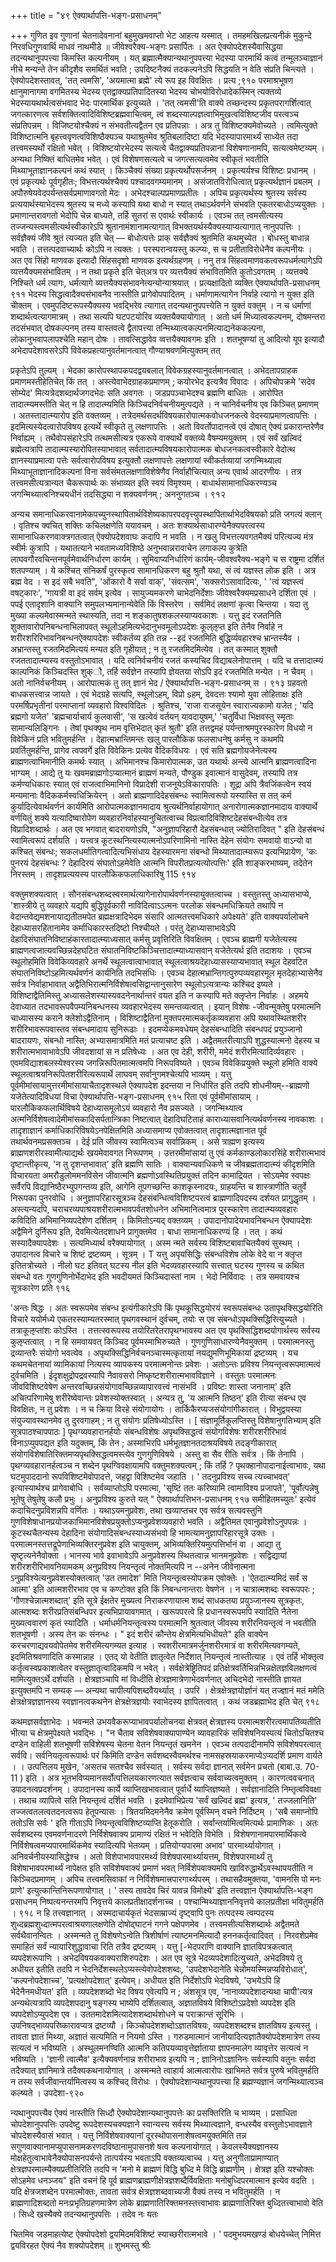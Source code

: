 +++
title = "४९ ऐक्यार्थापत्ति-भङ्ग-प्रसाधनम्"

+++
गुणित इव गुणानां चेतनादेवनानां 
बहुमुखमवाप्तो भेट आहत्य यस्मात् । 
तमहमखिलप्रत्यनीकं मुकुन्दे 
निरवधिगुणवार्थि माधवं नाथमीडे ॥ 
जीवेश्वरैक्य-भङ्गः प्रसार्पितः । अत ऐक्योपदेशस्यैवासिद्धया तदन्यथानुपपत्त्या किमस्ति कल्पनीयम् । यत् ब्रह्मात्मैक्यान्यथानुपपत्त्या भेदस्या पारमार्थि कत्वं तन्मूलञ्चाज्ञानं नीचे मन्यन्ते तेन कीदृशैव समर्थितं भवति ; उपदिष्टनैक्यं तदकल्पनेऽपि सिद्धयति न वेति संप्रति चिन्त्यते । ऐक्योपदेशस्तावत्, 'तत् त्वमसि', 'अयमात्मा ब्रह्मे' त्ये रूप इह विवक्षितः । प्रत्य
;९१० 
परमाश्रभूषण 
क्षानुमानागमा वगमितस्य भेदस्य एतद्वाक्यप्रतिपादितस्या भेदस्य चोभयोविरोधादेकस्मिन् त्यक्तव्ये भेदस्यायथार्थत्वसंभवाद भेदः पारमार्थिक इत्युच्यते । 'तत् त्वमसी'ति वाक्ये तच्छन्दस्य प्रकृतपरागर्शित्वात् जगत्कारणत्व सर्वशक्तित्वादिविशिष्टब्रह्मवाचित्वम्, त्वं शब्दस्याल्पज्ञत्वाभिमुखत्वविशिष्टजीव परत्वञ्च संप्रतिपन्नम् । विजिष्टयोश्चैक्यं न संभवतीत्यद्वैतन एव प्रतिपन्नाः । 
अत्र तु विशिष्टक्यमेवोच्यते । त्वमित्युक्ते विशिष्टात्मनि बृहत्त्ववृणत्वविशिष्ठैक्यञ्च यथाश्रुतमेव श्रुतिबलादिष्टा यदि भेदस्यापारमार्थ्यं साध्येत तदा तत्त्वमस्यर्थो रक्षितो भवेत् । विशिष्टयोरभेदस्य सत्यत्वे चैतद्वाक्यप्रतिपन्नानां विशेषणानामपि, सत्यत्वमेष्टव्यम् । अन्यथा निष्क्तिं बाधितमेव भवेत् । एवं विशेषणसत्यत्वे च जगत्सत्यत्वमेव स्वीकृतं भवतीति मिथ्याभूताज्ञानकल्पनं कथं स्यात् । 
किञ्चैक्यं संख्या प्रकृत्यर्थोपसर्जनम् । प्रकृत्यर्यश्च विशिष्टः प्रधानम् । एवं प्रकृत्यर्थः पूर्वगृहीतः; विभत्तत्यर्थश्चैक्यं पश्चादवगम्यमानम् । असंजातविरोधित्वात् प्रकृत्यर्थज्ञानं प्रबलम् । अपौरुषेयवेदपर्यन्तसर्वप्रमाणावगतो मेदः । अभेदश्चाल्पप्रमाणप्रतीतः । अपिच प्रकृत्यर्थस्य श्रुतस्य सर्वस्य प्रत्ययार्थस्याभेदस्य श्रुतस्य च मध्ये कस्यापि यथा बाधो न स्यात् तथाऽर्थवर्णने संभवति एकतरबाधोऽप्ययुक्तः । प्रमाणान्तरावगतो भेदोपि चेन्न बाध्यते, तर्हि सुतरां स एवार्थः स्वीकार्यः । एवञ्च तत् त्वमसीत्यस्य तज्जन्यस्त्वमसीत्यर्थस्वीकारेऽपि श्रुतानामंशानामत्यागात् विभक्तयर्थस्यैक्यस्याप्यत्यागात् नानुपपत्तिः । सर्वज्ञैक्यं जीवे श्रुतं त्यज्यत इति चेत् — बोधोत्पत्तेः प्राक् सर्वज्ञैक्यं श्रुतमिति कथमुच्येत । बोधस्तु बाधान्न भवति । तत्तत्पदवाच्यार्थः कोऽपि न त्यक्तः । परस्परान्वयस्तु कल्प्यः, स च प्रतीताविरोधेनैव कल्पनीयः । अत एव सिंहो माणवक इत्यादौ सिंहसदृशो माणवक इत्यर्थग्रहणम् । 
ननु तत्र सिंहत्वमाणवकत्वरूपधर्मत्यागेऽपि व्यत्तयैक्यमसंभावितम् । न तथा प्रकृते इति चेत्अत्र पर व्यत्तयैक्यं संभावितमिति कुतोऽवगतम् । व्यत्तक्ये निश्चिते धर्म
त्यागः, धर्मत्यागे व्यत्तयैक्यसंभावनेत्यन्योन्याश्रयात् । प्रत्यक्षादितो व्यक्ति
ऐक्यार्थापति-प्रसाधनम् 
९११ 
भेदस्य सिद्धत्वादैक्यसंभावनैव नास्तीति प्रागेवोपपादितम् । धर्माणामत्यागेन निर्वाहे त्यागो न युक्त इति चेोक्तम् । एवमुपदिष्टरूपस्यैक्यस्य भवद्भिरेव त्यागात् तदन्यथानुपपत्त्येति न युक्तं वक्तुम् । न च धर्माणां शब्दार्थत्वत्यागमात्रम् । तथा सत्यपि घटपटयोरिव व्यक्तयैक्यायोगात् । अतो धर्म मिध्यात्वकल्पनम्, दोषमन्तरा तदसंभवात् दोषकल्पनम् तस्य वास्तवत्वे द्वैतापत्त्या तन्मिथ्यात्वकल्पनमित्याद्यनेककल्पना, लोकानुभवापलापश्चेति महान् दोषः । तावत्सिद्धावेव व्वत्तयैक्यावगमः इति । 
शतभूषण्यां तु आदित्यो यूप इत्यादौ अभेदापदेशावसरेऽपि विवेकप्रहत्यानुवर्तमानत्वात् 
गौण्याश्रवणमित्युक्तम् तत् 

प्रकृतेऽपि तुल्यम् । भेदका कारोपस्थापकपदद्वयबलात् विवेकग्रहस्यानुवर्तमानत्वात् । अभेदतापग्राहक प्रमाणमस्तीहेतिचेत् किं तत् । अस्त्येवाभेदग्राहकप्रमाणम् ; कयोरभेद इत्यत्रैव विवादः । अपिचोपक्रमे 'सदेव सोम्येद' मित्यत्रेदशब्दार्थजगदभेदः सति अवगतः । जडप्रपञ्चाभेदश्च ब्रह्मणि बाधितः । आरोपित तादात्म्यमस्तीति चेत् न हि तादात्म्यमिति किञ्चिदनिर्वचनीयमुत्पद्यते । न चानिर्वचनीय एव किञ्चित् प्रमाणम् । अतस्तादात्म्यारोप इति वक्तव्यम् । तत्रेदमर्थसदर्थविषयकारोपात्मकवोधजनकत्वे वेदस्याप्रमाणत्वापत्तिः । इदमित्यस्येदत्वारोपविषय इत्यर्थे स्वीकृते तु लक्षणापत्तिः । अतो विवर्तोपादानत्वे एवं दोषात् ऐक्यं प्रकारान्तरेणैव निर्वाह्यम् । तथैवोपसंहारेऽपि तत्थमसीत्यत्र एकरूपे वाक्यार्थे वक्तव्ये वैषम्यमयुक्तम् । एवं सर्वं खल्विदं ब्रह्मेत्यत्रापि तादात्म्यस्यारोपितस्याभावात् सर्वतादात्म्यविषयकारोपात्मक बोधजनकत्वस्वीकारे वेदोत्थ ज्ञानस्याप्रमात्वा पत्तेः सर्वत्वारोपविषय इत्युक्तौ लक्षणापत्तेः लक्षणायां स्वीकर्तव्यायां जगन्मिथ्यात्व मिथ्याभूताज्ञानादिकल्पनां विना सर्वसंमतलक्षणाविशेषेणैव निर्वाहौचित्यात् अन्य एवार्थ आदरणीयः । 
तत्र तत्त्वमसीत्यत्रान्यत चैकरूपार्थः कः संभाव्यत इति स्वयं विमृश्यम् । बाधार्थसामानाधिकरण्यञ्च जगन्मिथ्यात्वनिश्चयधीनं तदसिद्ध्या न शक्यवर्णनम् ; अननुगतञ्च । 
९१२ 

अन्यच समानाधिकरवानामेकपच्युनस्थापितार्थविशेष्यकापरपदवृत्त्युपस्थापितार्थाभेदविषयको प्रति जगत्यं क्लान् । वृतिश्च क्वचित् शक्तिः कचिलक्षणेति ययावचम् । अतः शक्यार्थसाधारण्येनैक्यपरत्वस्य सामानाधिकरणवाक्त्रगतत्वात् ऐक्योपदेशवाघः कदापि न भवति । न खलु विभत्तत्यवगतमैक्यं परित्यज्य मंत्र स्वीर्मः कुत्रापि । यथातत्याने भवतामध्यविशिष्ठे अनुभवान्नरावाचेन लगाकल्प कुत्रेति लाघवगौरवचिन्तनपूर्वमेवार्थनिर्धारण कार्यम् । सुमिवाप्यनिर्धारिणं कार्यम्-जीवश्वरैक्य-भङ्गे च स राष्ट्रमा दर्शितं शतपण्याम् । ये कश्चित् संनिकर्षं पुरस्कृत्व सामानधिकरण 
बहु श्रुतौ यथा, सं 
त्वं यज्ञस्त लोक इति । अत्र ब्रह्म वेद । स इदं सबै भवति", 'ओंकारो वै सर्वा वाक्', 'संवत्सम', 'सक्सरोऽसावादित्यः, ' 'त्वं यज्ञस्त्वं वषट्कारः', 'गायत्री वा इदं सर्वम् इत्येव । सायुज्यमकरणे चाभेदनिर्देशाः जीवेश्वरैक्यमप्रसाधने दर्शिता एवं । पपई एतादृशानि वाक्यानि समुपलभ्यमानान्येवेति किं विस्तरेण । 
सर्वमिदं लक्षणां कृत्वा चिन्तया । यदा तु मुख्या कल्यमेवास्मन्मते स्थास्यति, तदा न शङ्कातुषशकलस्याप्यवकाशः । 
यत्तु इदं रजतनिति शुक्तावारोपनिबन्धनाभिलापवत् स्थूलोऽहमित्यभेदानुभवमूलोऽपदेशः कूल्ऌप्त इति तेनैव निर्वाहे न शरीरशरिरिभावनिबन्धनऐक्यापदेशः स्वीकर्तव्य इति तन्न --इदं रजतमिति बुद्धिर्व्यवहारश्च भ्रान्तस्यैव । अभ्रान्तस्तु रजतमिदमित्ययं मन्यत इति गृहीयात् ; न तु रजतमिदमित्येव । तत् कस्मात् शुक्तौ रजततादात्म्यस्य वस्तुतोऽभावात् । यदि त्वनिर्वचनीयं रजतं कस्यचिद विद्याबलेनोपात्तम् । यदि च तत्तादात्म्यं काल्पनिकं किञ्चिदस्ति शुक्ौ, तर्हि सर्वज्ञेन तस्यापि ज्ञेयतया सोऽपि इदं रजतमिति मन्येत । न चैवम् । अतो नानिर्वचनीयम् । आरोपात्मकं तु तत् ज्ञानं भेद
/ 
ऐक्यार्थापत्ति-भङ्ग-प्रसाधनम् 
स 
। 
९१३ 
ग्रहवतो बाधकसत्त्वान्न जायते । एवं भेदग्रहे सत्यपि, स्थूलोऽहम्, विप्रो sहम्, देवदत्तः श्यामो युवा लोहिताक्षः इति परमर्षिप्रभृतीनां परमाप्तानां व्यवहारो विश्वविदितः । श्रुतिश्च, 'राजा राजसूयेन स्वाराज्यकामो यजेत ; 'यदि ब्रह्मगो यजेत' 'ब्रह्मचार्याचार्य कुलवासी', 'स खल्वेवं वर्तयन् यावदायुषम्,' 'चतुर्विधा भिक्षवस्तु स्मृताः सामान्यलिङ्गिनः । तेषां पृथक्पृथ नाम वृत्तिभेदात् कृतं श्रुतौ' इति तत्तद्वमहं पर्यन्ताश्रमपुरस्कारेण विधयो न विवेकिनं प्रति भवितुमर्हन्ति । देहात्मभ्रान्तिमन्तः खलु पारलौकिक फलसाधनेषु कर्मसु न कथमपि प्रवर्तितुमर्हन्ति, प्रागेव त्वपवर्गे इति विवेकिनः प्रत्येव वैदिकविधयः । एवं सति ब्रह्मगोयजेनेत्यस्य ब्राह्मणत्वाभिमानीति कमर्थः स्यात् । अभिमानश्च किमारोपात्मक, उत यथार्थः अन्त्ये आत्मनि ब्राह्मणत्वादिना भाग्यम् । आद्ये तु यः खवमब्राह्मगोऽप्यात्मानं ब्राह्मणं मन्यते, पौण्डुक इवात्मानं वासुदेवम्, तस्यापि तत्र कर्मण्यधिकारः स्यात् एवं राजत्वाभिमानिनो विप्रादेशी राजनूयेऽविकारापतिः । शूद्रा अपि त्रैवजिंकत्वेन स्वयं मन्यमानाः वैदिककर्मस्वधिक्रियेरन् । अतो ब्राह्मणादिदेहसंबन्धः स्वामित्वरूपो यस्यास्ति स तत् कर्म कुर्यादित्येवार्थवर्णनं कार्यमिति आरोपात्मकज्ञानमादाय श्रुत्यर्थनिर्वाहायोगात् अनारोगात्मकज्ञानमादाय वाक्यार्थे वर्णयितुं शक्ये यत्यादिष्वारोपेण व्यवहारनिर्वाहस्यानुचितत्वाच्च विप्रत्वादिविशिष्टदेहसंबन्धीत्येव तत्र विप्रादिशब्दार्थः । अत एव भगवात् बादरायणोऽपि, "अनुज्ञापरिहारौ देहसंबन्धात् ज्योतिरादिवत् " इति देहसंबन्धं स्वामित्वरूपं दर्शयति । 
यत्त्वत्र कूटस्थनित्यस्यात्मनोऽपरिणामिनो नास्ति देहेन संयोगः समवायो वाऽन्यो वा कश्चित् संबन्धः; सकलधर्मातिगत्वादित्यभिसंधाय देहस्यारमना संबन्धो मिथ्यातादात्म्यरूप इत्यभिप्रायेण, 'कः पुनरयं देहसंबन्धः ? देहादिरयं संघातोऽहमेवेति आत्मनि विपरीतप्रत्यत्योत्पत्तिः' इति शाङ्करभाष्यम्, तदेतेन निरस्तम् । तादृशप्रत्ययस्य पारलौकिकफलाधिकारिषु 
115 
९१४ 

वक्तुमशक्यत्वात् । सौनसंबन्धशब्दस्वरमार्थत्यागेनारोपार्थवर्णनस्यायुक्तत्वाच्च । वस्तुतस्तु अध्यासभाप्ये, 'शास्त्रीये तु व्यवहारे यद्यपि बुद्धिपूर्वकारी नाविदित्वाऽऽत्मनः परलोक संबन्धमधिक्रियते तथापि न वेदान्तवेद्यमशनायाद्यतीतमपेत ब्रह्मक्षत्रादिभेदम संसारि आत्मतत्त्वमधिकारे अपेक्ष्यते' इति वाक्यपर्यालोचने देहाध्यासरहितानामेव कर्माधिकारस्तदिष्टो निश्चीयते । परंतु देहाध्यासाभावेऽपि देहादिसंघातनिविष्टाहंकारतादात्म्याध्यसात् कर्मसु प्रवृत्तिरिति विवक्षितम् । एवञ्च ब्राह्मगी यजेतेत्यस्य ब्राह्मणत्वजात्यवच्छिन्नदेहघटित संघातनिविष्टकिञ्चित्तादात्म्याध्यासवान् यजेतेत्यर्थ इति तदाशयः । एवञ्च स्थूलोहमिति विवेकिव्यवहारे अनर्थे स्थूलत्वात्वाभावात् स्थूलत्वाश्रयदेहाध्यासस्याप्यभावात् स्थूल देहवटित संघातनिविष्टोऽहमित्यर्थवर्णनं कार्यनिति तदभिसंधिः । एवञ्च देहात्मभ्रान्तिगत्पुरुपव्यवहारमूल मृतदेहाभ्यासेनैव सर्वत्र निर्वाहाभावात् अद्वैतिभिरात्मनिर्विशेषत्वसिद्वान्तानुसारेण स्थूलोऽत्यत्रान्यः कश्चिद इष्यते । विशिष्टाद्वैतिमिस्तु अध्यासलेशस्यास्यवदनेनार्थान्तरं वयत इति न कस्यापि मते क्लृप्तेन निर्वाहः । अहमये देवाध्यात तदभावरूपवैपम्यनिबन्धनस्य व्यवहारभेदस्य समन्तव्यत्वात् । इयान् विशेषः -जीवन्मुक्तेषु परमात्मनि चाध्यासस्य कराने क्लेशोऽद्वैतिनाम् । विशिष्टाद्वैतिनां मुक्तपरमात्मकर्तृकव्यवहारा अपि यथावस्थितशरीर शरीरिभावरूपवास्तव संबन्धमादाय सुनिरूढाः । इदमप्येकमवधेयम् देहसंबन्धादिति संबन्धपदं प्रयुञ्जानो बादरायणः, संबन्धो नास्ति; अभ्यासमात्रमिति मतं प्रत्याचष्ट इति । अद्वैतमतरीत्याऽपि शुद्धस्यात्मनो देहस्य च शरीरात्मभावाभावेऽपि जीवदशायां स न प्रतिषेध्यः । अत एव देही, शरीरी, ममेदं शरीरमित्यादिर्व्यवहारः । एवमविद्याशबलस्येश्वरस्य जगन्निरूपितमात्मत्वमपि निरूपविष्यते । एवञ्च विवेकिप्रयुक्ते स्थूलो हमिति वाक्ये स्थूलत्वाश्रयनिरूपितशरीरित्यरूपार्थे लाघवम् सर्वानुगमश्चेत्यपि 
भाव्यम् । 
यत्तु पूर्वमीमांसायामुत्तरमीमांसायाचैतादृशस्थले ऐक्यापदेश इदन्तया न निर्धारित इति तदपि शोधनीयम्--ब्राह्मणो यजेतेत्यादिविधयां विचा
ऐक्यार्थापत्ति-भङ्ग-प्रसाधनम् 
९१५ 
रिता एवं पूर्वमीमांसायाम् । पारलौकिकफलार्थिविषये देहाध्यासमूलोऽयं व्यवहारो नैव प्रसज्यते । जगन्मिथ्यात्व अत्मनिर्विशेषत्वादेमीमांसकादिसर्पतान्त्रिका निष्टत्वात् देहादिघटिताहं काराध्यासवानित्यर्थवर्णनस्य नावकाशः । तादृशाज्ञानं कर्माधिकारिविषयेऽनपेक्षितमिति अध्यासमाप्य एवोक्तत्वात् तादृशात्मज्ञानात पूर्व तथार्थवनमप्रसक्तञ्च । देई प्रति जीवस्य स्वामित्वञ्च सर्वान्निकम् । असे त्राह्मण इत्यस्य ब्राह्मणशरीरस्वामीत्याद्यर्थः खयमेवावगत निरूपणम् । उत्तरमीमांसायां तु एवं कर्मकाण्डलोकारसिंहे शरीरात्मभावं दृष्टान्तीकृत्य, 'न तु दृशन्तभावात्' इति ब्रह्मणि सातिः । वाक्यान्यवाधिकणे च जीवब्रह्मतादात्म्यं कीदृशमिति विचारयता अमरौडुलोममनविसेन जीवात्मनि ब्रह्मणोऽवस्थितिप्रयुक्तं तदिन कामाद्रियत । सोऽयमेव स्वपक्षः सर्वैरपि विद्यानिष्ठैरभ्युपगन्तव्य इति, आगेनि तूपगच्छन्ति काशकृस्नादयः, ग्राहयन्ति च शास्त्राणीति चतुर्वे निरूपका पुनरवोधि । अनुज्ञापरिहारसूत्रञ्च देहसंबन्धित्वविशिष्टपरत्वं ब्राह्मणादिपदस्य दर्शयत प्रागुद्धृतम् । अस्त्यन्यदपि, चराचरव्यपाश्रयशरीरात्मभावपर्वतशोधनेन अभिमानित्वमात्र पुरस्कारेण तादात्म्यव्यवहारः कविदिति अभिमानिव्यपदेशेण दर्शितम् । किमितोऽन्यद् वक्तव्यम् । उपादानोपादेयभावनिबन्धन ऐक्यापदेशः अद्वैमिने दुर्निरूप इति, देवमित्येतदशाधने प्रागुक्तमेव । बाधा सामानाधिकरण्यं हि 
। 
तत् । 
कथं सस्यादैक्यापदेशः । सत्यमिध्यार्थ वरैक्यायोगात् । अस्म न्मते सर्वस्य विशिष्टबावाचितयैक्यं सुस्थम् । उपादानत्व विचारे च शिष्टं 
द्रष्टव्यम् । 
सूत्रम् । 
T 
यत्तु अपृयसिद्धिः संबन्धविशेष लोके वेदे वा न क्लृप्त इतितत्रोच्यते । नीलो घट इतिवत् घटस्य नील इति भेदव्यवहारस्यापि सत्त्वात् घटस्य गुणस्य च कथित संबन्धो वतः गुणगुणिनोर्भेदाभेद इति भवदीयमतं किञ्चिदास्तां नाम । भेदो निर्विवादः । तत्र समवायश्च सूत्रकारेण प्रति
९१६ 

'अन्तः 
षिद्धः । अतः स्वरूपमेव संबन्ध इत्यंगीकारेऽपि किं पृथकूसिद्धयोरयं स्वरूपसंबन्धः उतापृथक्सिद्धयोरिति विचारे ययोर्मध्ये एकतरस्याम्यतरस्मात् पृथगवस्थानं दुर्वचम्, तयोः स एव संबन्धोऽपृथक्सिद्धिरित्युच्यते । तत्राकूऌप्तांशः कोऽस्ति । तत्तत्स्वरूपस्य तयोरितरेतरापृथग्भावस्य अत एव पृथक्सिद्धिशब्दयोगार्थस्य सर्वस्य कुऌप्तत्वात् । न हि समवायवत् किञ्चिद पूर्वमस्माभिरुच्यते । गुणगुणिसाधारण्येनैवमुक्तम् । परमात्मनस्तु द्रव्यान्तरैः संयोगो भवत्येव । अपृथक्सिद्धिनिर्वचनञ्चास्मत्कृतायां नयद्युमणिभूमिकायां द्रष्टव्यम् । यच कथमचेतनायां व्यामिकायां नित्यस्य व्यापकस्य परमात्मनोन्तः प्रवेशः । अतोऽन्तः प्रविश्य नियन्तृत्वरूपमात्मत्वं दुर्वचमिति । ईदृशक्षुद्रोपद्रवस्यापि नैवावसरो निष्कृष्टशरीरात्मभावविज्ञाने । वस्तुतः परमात्मनः जीवविशिष्टवेषेण अन्तरवच्छिन्नसंयोगावच्छिन्नव्यापारवत्त्वं नासंभवि । प्रविष्टः शास्ता जनानाम्' इति अचित्परिणामेषु शरीरेष्वेवान्तः प्रवेशस्योक्तस्वात् । अन्यत्र तु, 'य आत्मनि तिष्ठन्' इति रीत्या संबन्ध एव विवक्षितः, न तु प्रवेशः । न च क्रिया विरहे संयोगायोगः । तार्किकैरप्यजसंयोगांगीकारात् । विभुद्वयस्या संयुज्यावस्थानमेव तु दुरवगाहम् ; न तु संयोगः प्रतिषेध्योऽस्ति । [ संज्ञामूर्तिकूलप्तिस्तु विशेषानुगतिभ्याम् इति सूत्रपाठश्चापपाठः ] पृथग्व्यवहारानर्हयोः संबन्धविशेषः अपृथक्सिद्धत्वं संयोगविशेषः शरीरशरीरिभावं विनाऽप्युपपद्यत इति यदुक्तम्, किं तेन ; अस्माभिरपि धर्मभूतज्ञानतदाश्रयविषये तदङ्गीकारात् संयोगविशेषातिरिक्तमप्यपृथक्सिद्धत्वमस्त्येव गुणगुणिविषये । अस्तु वा सैव रीतिः सर्वत्र । किं तेनापि । पृथग्व्यवहारानर्हत्वञ्च न शब्देन पृथग्विवक्षायामपि वक्तुमशक्यत्वम् ; किं तर्हि ? पृथक्हानोपादानाईत्वाभावः, यथा घटमुपाददानो रूपविशिष्टमेवोपादत्ते, जहद्वा विशिष्टमेव जहाति । ' तदनुप्रविश्य सच्च त्यच्चाभवत्' इत्यास्यार्थश्च प्रागेवाबोधि । सर्वव्याप्तोऽपि परमात्मा, 'सृष्टिं ततः करिष्यामि त्वामाविश्य प्रजापते', 'पूर्वोत्पन्नेषु भूतेषु तेषुतेषु कलौ प्रभुः । अनुप्रविश्य कुरुते यत् 
" 
ऐक्यार्थापत्तिभन-प्रसाधनम् 
९१७ 
समीहितमच्युतः' इत्येवं कदाचिदनुप्रविशन्नपि वर्णितः । यथाऽयमनुप्रवेशः, तथा खव्याप्तचर एव सर्वत्र सत्यवस्तुनि गुणविशेषाधानप्रयोजकाभिमानविशेषप्रयुक्तोऽप्यनुप्रवेशव्यवहारो भवति । अद्वैतिमत एवानुप्रवेशोऽनुपपन्नः । कूटस्थचैतन्यस्य देहादिना संयोगादिसंबन्धस्याध्यसंभवो हि भामत्यामनुज्ञापरिहारसूत्रे उक्तः । परमात्मनस्तत्तद्रूपेणाभिव्यक्तिरनुप्रवेश इति चायुक्तम्, अभिव्यक्तिरियमुत्पत्तिर्भानं वा । आद्या तु सृष्टृत्यनेनैवोक्ता । भानस्य भावे इवाभावेऽपि अनुप्रवेशस्य स्थितत्वान्न भानमनुप्रवेशः । सद्विद्यायां शरीरशरीरिभावनियामकम् अनुप्रविश्य नियन्तृत्वं नोक्तमित्यपि न --अनेन जीवेनात्मना ऽनुप्रविश्येत्यनुप्रवेशस्योक्तत्वात् 'उत तमादेश' मिति नियन्तृत्वस्योपक्रम एवोक्तेः । 'ऐतदात्म्यमिदं सर्वं स आत्मा' इति आत्मशरीरभाव एव च कण्टोक्त इति किं निबन्धनान्तराः वेषणेन । न चात्रात्मशब्दः स्वरूपपरः ; 'गौणश्चेन्नात्मशब्दात्' इति सूत्रे ईक्षतेर मुख्यत्व निराकरणायात्म शब्दं साधकतया प्रयुञ्जानस्य सूत्रकृतः, आत्मशब्दः शरीरप्रतिसंबन्धिपर इत्यभिप्रायावगमात् । खरूपपरत्वे हि प्रधानस्वरूपमपि स्यादिति नैतेना मुख्यत्ववारणं कृतं स्यादिति । 
धर्माधर्मनियन्तृत्वस्य परमात्मनि श्रुतत्वात् जीवस्य शरीरनियन्तृत्वं न भवतीति शतभूषणी । अस्य तेन कः संनन्धः । " इदं शरीरं कौन्तेय क्षेत्रमित्यभिधीयते" इति वाक्येन करचरणाद्यवयवोपेतमेव शरीरमित्यगम्यत इत्याह । स्वशरीरमात्रमर्जुनशरीरमात्रं वा शरीरमित्यवगम्यते, इदमितिश्रवणादिति कस्मान्नाह । एतद् यो वेतीति ज्ञातृत्वेत निर्देशात् नियन्तृत्वं नास्तीत्याह । एवं तर्हि भोक्तृत्व कर्तृत्वस्वप्रकाशत्वेतर वस्तुज्ञातृत्वादिकमपि न भवेत् । सर्वक्षेत्रेष्ट्रितिपदं प्रतिक्षेत्रवर्तिभिन्नभिन्नक्षेतज्ञविलक्षणत्वं मामित्युक्तऽर्थे दर्शयति । क्षेत्रज्ञञ्चापि मां विध्दीति क्षेत्रज्ञमात्रेणाभेदवर्णनात् अचिदभेदो नास्तीति ज्ञायत इत्युक्तमपि न सम्यक् — अन्यथा चापीत्यपिशब्दवैयर्थ्यात् । उपरि 
। क्षेत्रक्षेत्रज्ञयोर्ज्ञानं यत् तज्ज्ञानं मतं ममेति क्षेत्रक्षेत्रज्ञज्ञानस्य स्वज्ञानत्वकथनेन क्षेत्रक्षेत्रज्ञयोः स्वाभेदस्य ज्ञापितत्वात् । कथं जडब्रह्माभेद इति चेत्
९१८ 

कथमज्ञसर्वज्ञाभेदः । भवन्मते उभयवैकरूप्याभावपर्यालोचनया क्षेत्रवत् क्षेत्रज्ञस्य परमात्मशरीरत्वमापतिव्यतीति भीत्या च क्षेत्रमुपेक्ष्यते भवद्भिः । 
"न चैताव 
सविशेषवाक्यापाण्येन व्यावहारिकं सविशेषनियस्पत्यं चितोऽचितश्च दण्डेन वाहिली शतभूषणी सविशेषस्य चेतना वेतन नियन्तृतं खमनेन । एवञ्च तत्पदादीनामपि सविशेषपरत्वात् सर्ववि। सर्वनियतृत्वरूपार्थः परं किमिति दण्डेन सर्वशब्दस्वैवमर्थश्च नामसहस्रयाकरमाप्येऽप्यदर्शि प्रमाण
वार्यते । 
। 
उत्पत्तिलय
मुखेन, 'असतच सतश्चैव सर्वस्यात् । सर्वस्य सर्वदा ज्ञानात् सर्वमेन प्रचतो (बाबा.उ. 70-11 ) इति । अत्र भूतभविप्यमानसर्वोत्पत्तिलयकारणत्यात सर्वज्ञत्वाच सर्ववाच्यत्वमुक्तम् । कारणत्ववचनात् उपादनत्वप्रदर्शनम् । उपादानस्य कार्ये व्याप्तिखभावत्वात् पूर्वार्धे व्याप्तिज्ञष्यते । सर्वज्ञानादिति निम्तृत्वविवक्षा । तथाच व्यापित्वे सति नियन्तृत्वं दर्शितं भवति । इदमेवाभिप्रेत्य 'सर्वं खल्विदं ब्रह्म' इत्यत्र, ' तज्जलानिति' तज्जत्वतलत्वतदनत्वरूप हेतूपन्यासः । त्रितयमिदमनेनैव क्रमेण पूर्वस्मिन् वचने निर्दिष्टम् । 'सबै समाप्नोपि ततोऽसि सर्वः ' इति गीताऽपि नियन्तृत्वविशिष्टव्याप्ति हेतूकरोति । सर्वान्तर्यामित्वमित्यर्थः प्रामाणिकः । 
अतः सर्वशब्दस्य एवमवर्णनादरणे निर्विशेषवाक्य
प्रामाण्यं रक्षितं न भवेदिति विभेति । विशेषणानामपारमार्थिकत्वे निर्विशेषत्वमप्यपारमार्थिकमेव स्यादित्यपि भेतव्यम् । प्रतियोग्यपारमा अभाव' पारमार्थ्यायोगात् । अनिवर्चनीयस्यासिद्धेश्च । अतो विशेपाभावपारमर्थ्य विशेषपारमार्थ्यायत्तम्, विशेषपारमार्थ्यं तु विशेषाभावपरमार्थ्यं नापेक्षत इति सविशेषवाक्यं प्रमाणं भवत् निर्विशेपवाक्यमपि खाविरुद्धार्थेऽवस्थापयतीति न किञ्चिदप्रमाणम् । अपिच तत्त्वमसिवाकां न निर्विशेषमात्त्रपारगार्थ्यपरम् । तथासहैवमुक्तया, 'वामनसि पो मनः प्राणे' इत्युत्कान्तिनिरूपणायोगात् । ' तस्य तावदेव चिरं यावन्न विमोक्ष्ये' इति तत्त्वज्ञान 
ऐक्यार्थापत्ति-भङ्ग प्रसाधनम् 
निष्पत्यनन्तरमपि निवृत्तये कालप्रतीक्षादर्शनाच्च । पश्चान्मिथ्याज्ञाननिवृत्तये कालप्रतीक्षा भवितुमर्हति । 
९१८ 
न हि तत्त्वज्ञानात् 
। 
अस्मदाचार्यकृतं भेदसाम्राज्यं दृष्ट्वापि पुनः तत्पदस्य त्वम्पदस्य शुध्दब्रह्मशुध्दात्मपरत्वाश्रयणालक्षणेति दोषोद्घाटनं गगने पक्षेपणमेव । तत्त्वमसीत्यसिशब्दार्थः अद्वैतमते सर्वथैवानन्वितः । अस्मन्मते तु विशेषणेऽन्वेति त्रिशीर्षाणं त्याष्टमनमित्यादौ हननकर्तृत्वादिवत् । निरवशेप्रमेव समाहितं सर्वं न्यायारिशुद्धावाचा रिति तत्रैव द्रष्टव्यम् । 
यत्तु 
[-भेदपराणि वाक्यानि ज्ञातविपत्रकत्वात् व्यपदेशरूपाणि । अभेदविषयकवाक्यराशिरुपदेशः । अत एव सूत्रे भेदव्यपदेशादित्युच्यते, अभेदविषये तु अधीयत इतीति तदपि न भेदनिर्देशस्थलेऽप्यस्त्येवोपदेशशब्दः, 'उपदेशभेदानेति चेन्नोमयस्मिन्नप्यविरोधात्', 'कल्पनोपदेशाच्च', 'प्रत्यक्षोपदेशात्' इत्येवम्। अधीयत इति निर्देशोऽपि भेदविषये, 'उभयेऽपि हि भेदेनैनमधीयत' इति । व्यपदेशशब्दो भेद विषय एवेत्यपि न ; अंशसूत्र एव, 'नानाव्यपदेशादन्यथा चापी'त्यत्र अन्यथेत्यत्रापि व्यपदेशपदानु षङ्गस्य भाष्येपि दर्शितत्वात्, अज्ञातविषये विशिष्टोऽप्रदेशो व्यपदेश इति व्यपदेशोऽप्युपदेश एव । उततमादेशमित्यादेशशब्दार्थशोधने च पराक्रान्तं सूरिभिः । उपनिषद्भाव्यपरिष्कारावप्यत्र द्रष्टव्यौ । किञ्चोपदेशशब्दोऽज्ञातविषयः, व्यपदेशशब्दश्च ज्ञातविषय इत्यस्तु । तावता ज्ञातं मिथ्या, अज्ञातं सत्यमिति न नियमो ऽस्ति । गरुडमात्मानं जानीयादित्यज्ञातैक्योपदेशमात्रेण तस्य सत्यत्वं न भविष्यति । अस्थूलमनण्विति आत्मनि कतिपयव्यावृत्तेर्ज्ञाताया ज्ञापनमालेग व्यावृत्तेर सत्यत्वं न भविष्यति । 'ज्ञानी त्वात्मैव' इत्यैक्यवर्णनान्न शरीराभाव इत्यपि न ; ज्ञानिनोऽज्ञानिनः सर्वस्यापि वतुनः सर्वदा तदैक्यात् ज्ञानिमात्रे तदैक्यकथनायोगात् । अस्मन्मते त्वाहार्य आत्मत्वारोपः खाभिमते सर्वत्र पुरुषे भवितुमर्हति न तस्य सर्वजीवान्तर्यामित्वस्य च कश्चिद् विरोधः । ऐक्योपदेशान्यथानुपपत्त्या हि ब्रह्मण्यज्ञानं जगन्मिथ्यात्वञ्च कल्ष्यते । उपदेशा-९२० 

न्यथानुपपत्त्यैव ऐक्यं नास्तीति सिध्दौ ऐक्योपदेशान्यथानुपपत्तेः का प्रसक्तिरिति च भाव्यम् । प्रसाधिता चोपदेशानुपपत्तिः उपदेष्टु रूपदेशस्यचक्यज्ञाने स्वान्यस्य सर्वस्य मिथ्यात्वज्ञाने, वन्धस्यैव वस्तुतोऽभावज्ञाने चोपदेशस्यैवासं
भवात् । 
यत्तु निर्विशेषवाक्यानां दूरस्थोपासनाशेषत्वमयुक्तमिति तन्न सगुणवाक्यानामप्युपासनामकरणदविष्ठानामुपासनशे षत्व कल्पनायोगात् । केवलस्यैक्यज्ञानस्य मोक्षहेतुत्वाभावेनैक्योपासनपर्यन्ते तात्पर्यस्य भवताऽपि वक्तव्यत्वाच्च । यत्तु अनुगीताप्रामाण्यात् क्षेत्रज्ञपरमात्म्यैक्यप्रतीतिरिति तदपि न 'मनो मे ब्राह्मणं विद्धि बुध्दि मे विद्धि ब्राह्मणीम् । क्षेत्रज्ञ इति यश्चोक्तः सोऽहमेव धनञ्जय" इति वचनं हि पूर्व ब्राह्मणब्राह्मणीक्षेत्रज्ञशब्दैर्विवक्षिताः मनोबुध्दिपरमात्मान इत्येव वदति । यदि क्षेत्रजशब्देन परमात्मोक्तः, तावता सर्वत्र क्षेत्रज्ञशब्दवाच्यजी वैक्यं तस्य न भवितुमर्हति । न 
ब्राह्मणादिशब्दतो मनःप्रभृतिग्रहणमात्रेण लोके ब्राह्मणातिरिक्तमनस्तत्त्वाभावः ब्राह्मणातिरिक्त बुध्दितत्त्वाभावो वेति । सिध्दे खस्यैक्ये तदन्यथानुपपत्तिः । तदेव नः यतः 

चितमिव जडमाहत्येष्ट ऐक्योपदेशो 
द्वयमिदमविशिष्टं स्याच्छरीरात्मभावे । ' 
पदमुभयमखण्डं बोधयेच्चेत् निमित्त
द्वयविरहत ऐक्यं नैव शक्योपदेशम् ॥ 
शुभमस्तु 
श्रीः